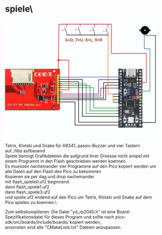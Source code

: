 # spiele\
![](plan.png)

Tetris, Klotski und Snake für ili9341, passiv-Buzzer und vier Tastern\
auf../libs aufbauend\
Spiele benoigt Grafikdateien die aufgrund ihrer Groesse nicht simpel mit einem Programm in den Flash geschrieben werden koennen.\
Es muessen nacheinander vier Programme auf den Pico kopiert werden um alle Daten auf den Flash des Pico zu bekommen \
Kopieren sie per dag und drop nacheinander \
mit flash_spiele0.uf2 beginnend \
dann flash_spiele1.uf2 \
dann flash_spiele3.uf2 \
und spiele.uf2 endend auf den Pico um Tetris, Klotski und Snake auf dem Pico spielen zu koennen.\

Zum selbskompilieren:
Die Datei "yd_rp2040.h" ist eine Board-Spezifikationsdatei für dieses Program
und sollte nach pico-sdk/src/boards/include/boards/ kopiert werden, \
ansonsten sind alle "CMakeLists.txt" Dateien anzupassen.
